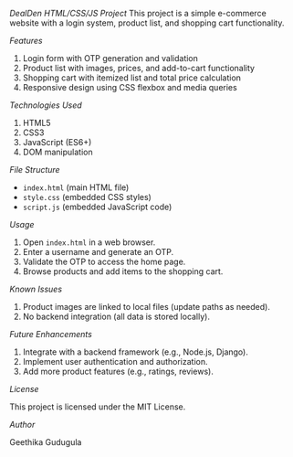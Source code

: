 *DealDen HTML/CSS/JS Project*
This project is a simple e-commerce website with a login system, product list, and shopping cart functionality.

*Features*

1. Login form with OTP generation and validation
2. Product list with images, prices, and add-to-cart functionality
3. Shopping cart with itemized list and total price calculation
4. Responsive design using CSS flexbox and media queries

*Technologies Used*
1. HTML5
2. CSS3
3. JavaScript (ES6+)
4. DOM manipulation

*File Structure*
- `index.html` (main HTML file)
- `style.css` (embedded CSS styles)
- `script.js` (embedded JavaScript code)

*Usage*

1. Open `index.html` in a web browser.
2. Enter a username and generate an OTP.
3. Validate the OTP to access the home page.
4. Browse products and add items to the shopping cart.

*Known Issues*
1. Product images are linked to local files (update paths as needed).
2. No backend integration (all data is stored locally).


*Future Enhancements*


1. Integrate with a backend framework (e.g., Node.js, Django).
2. Implement user authentication and authorization.
3. Add more product features (e.g., ratings, reviews).


*License*


This project is licensed under the MIT License.


*Author*

Geethika Gudugula
